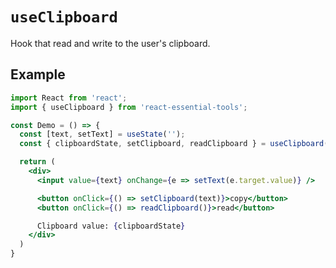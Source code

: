 # `useClipboard`

Hook that read and write to the user's clipboard.

## Example

```jsx
import React from 'react';
import { useClipboard } from 'react-essential-tools';

const Demo = () => {
  const [text, setText] = useState('');
  const { clipboardState, setClipboard, readClipboard } = useClipboard();

  return (
    <div>
      <input value={text} onChange={e => setText(e.target.value)} />

      <button onClick={() => setClipboard(text)}>copy</button>
      <button onClick={() => readClipboard()}>read</button>

      Clipboard value: {clipboardState}
    </div>
  )
}

```